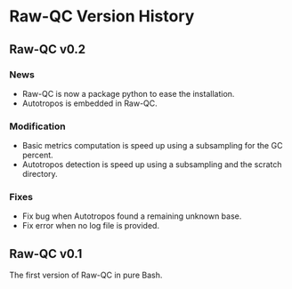 # Raw-QC Version History

## Raw-QC v0.2

### News

- Raw-QC is now a package python to ease the installation.
- Autotropos is embedded in Raw-QC.

### Modification

- Basic metrics computation is speed up using a subsampling for the GC percent.
- Autotropos detection is speed up using a subsampling and the scratch directory.

### Fixes

- Fix bug when Autotropos found a remaining unknown base.
- Fix error when no log file is provided.

## Raw-QC v0.1

The first version of Raw-QC in pure Bash.

